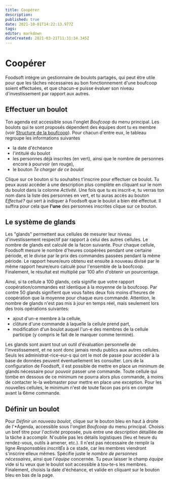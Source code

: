```yaml
---
title: Coopérer
description: 
published: true
date: 2021-10-01T14:22:13.977Z
tags: 
editor: markdown
dateCreated: 2021-03-21T11:31:34.345Z
---
```


# Coopérer
Foodsoft intègre un gestionnaire de boulots partagés, qui peut être utile pour que les tâches nécessaires au bon fonctionnement d'une boufcoop soient effectuées, et que chacun-e puisse évaluer son niveau d'investissement par rapport aux autres.

## Effectuer un boulot
Ton agenda est accessible sous l'onglet *Boufcoop* du menu principal. Les boulots qui te sont proposés dépendent des équipes dont tu es membre (voir [Structure de la boufcoop](structure)). Pour chacun d'entre eux, le tableau regroupe les informations suivantes

- la date d'échéance
- l'intitulé du boulot
- les personnes déjà inscrites (en vert), ainsi que le nombre de personnes encore à pourvoir (en rouge),
- le bouton *Te charger de ce boulot*

Clique sur ce bouton si tu souhaites t'inscrire pour effectuer ce boulot. Tu peux aussi accéder à une description plus complète en cliquant sur le nom du boulot dans la colonne *Activité*. Une fois que tu es inscrit-e, tu verras ton nom dans la liste des personnes en vert, et tu auras accès au bouton *Effectué?* qui sert à indiquer à Foodsoft que le boulot a bien été effectué. Il suffira pour cela que **l'une** des personnes inscrites clique sur ce bouton.

## Le système de glands
Les "glands" permettent aux cellules de mesurer leur niveau d'investissement respectif par rapport à celui des autres cellules. Le nombre de glands est calculé de la facon suivante. Pour chaque cellule, Foodsoft mesure le nombre d'heures coopérées pendant une certaine période, et le divise par le prix des commandes passées pendant la même période. Le rapport heure/euro obtenu est ensuite à nouveau divisé par le même rapport heure/euro calculé pour l'ensemble de la boofcoop. Finalement, le résultat est multiplié par 100 afin d'obtenir un pourcentage.

Ainsi, si ta cellule a 100 glands, cela signifie que votre rapport coopération/commandes est identique à la moyenne de la boufcoop. Par contre 50 glands signifient que vous faites deux fois moins d'heures de coopération que la moyenne pour chaque euro commandé. Attention, le nombre de glands n'est pas mis à jour en temps réel, mais seulement lors des trois opérations suivantes:

- ajout d'un-e membre à la cellule,
- clôture d'une commande à laquelle la cellule prend part,
- modification d'un boulot auquel l'un-e des membres de la cellule participe (y compris le fait de le marquer comme terminé).

Les glands sont avant tout un outil d'évaluation personnelle de l'investissement, et ne sont donc jamais rendu publics aux autres cellules. Seuls les administrat-rice-eur-s qui ont le mot de passe pour accéder à la base de données peuvent éventuellement les consulter. Lors de la configuration de Foodsoft, il est possible de mettre en place un minimum de glands nécessaire pour pouvoir passer une commande. Toute cellule qui tombe en dessous de ce minimum ne pourra alors plus commande, à moins de contacter le-la webmaster pour mettre en place une exception. Pour les nouvelles cellules, le minimum n'est de toute facon pas pris en compte avant la 6ème commande.

## Définir un boulot
Pour *Définir un nouveau boulot*, clique sur le bouton bleu en haut à droite de l'*Agenda, accessible sous l'onglet *Boufcoop* du menu principal. Choisis un bref titre pour l'*activité* proposée, puis entre une *description* détaillée de la tâche à accomplir. N'oublie pas les détails logistiques (lieu et heure du rendez-vous, outils à amener, etc.). Il n'est pas nécessaire de remplir la ligne *Responsables inscritEs* à ce stade, car les membres viendront s'inscrire elleux mêmes. Spécifie juste le *nombre de personnes nécessaires*, ainsi que l'*équipe* concernée. Tu peux laisser le champ *équipe* vide si tu veux que le boulot soit accessible à tou-te-s les membres. Finalement, choisis la date d'échéance, et valide en cliquant sur le bouton bleu en bas de la page.
